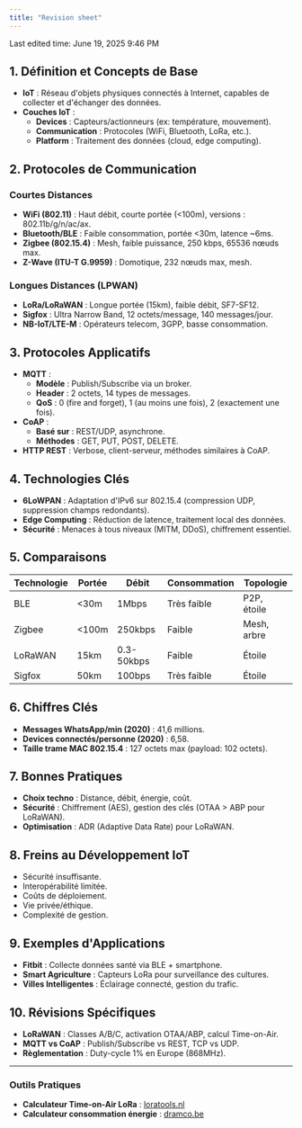 ```yaml
---
title: "Revision sheet"
---
```

Last edited time: June 19, 2025 9:46 PM

## **1. Définition et Concepts de Base**

- **IoT** : Réseau d'objets physiques connectés à Internet, capables de collecter et d'échanger des données.
- **Couches IoT** :
    - **Devices** : Capteurs/actionneurs (ex: température, mouvement).
    - **Communication** : Protocoles (WiFi, Bluetooth, LoRa, etc.).
    - **Platform** : Traitement des données (cloud, edge computing).

## **2. Protocoles de Communication**

### **Courtes Distances**

- **WiFi (802.11)** : Haut débit, courte portée (<100m), versions : 802.11b/g/n/ac/ax.
- **Bluetooth/BLE** : Faible consommation, portée <30m, latence ~6ms.
- **Zigbee (802.15.4)** : Mesh, faible puissance, 250 kbps, 65536 nœuds max.
- **Z-Wave (ITU-T G.9959)** : Domotique, 232 nœuds max, mesh.

### **Longues Distances (LPWAN)**

- **LoRa/LoRaWAN** : Longue portée (15km), faible débit, SF7-SF12.
- **Sigfox** : Ultra Narrow Band, 12 octets/message, 140 messages/jour.
- **NB-IoT/LTE-M** : Opérateurs telecom, 3GPP, basse consommation.

## **3. Protocoles Applicatifs**

- **MQTT** :
    - **Modèle** : Publish/Subscribe via un broker.
    - **Header** : 2 octets, 14 types de messages.
    - **QoS** : 0 (fire and forget), 1 (au moins une fois), 2 (exactement une fois).
- **CoAP** :
    - **Basé sur** : REST/UDP, asynchrone.
    - **Méthodes** : GET, PUT, POST, DELETE.
- **HTTP REST** : Verbose, client-serveur, méthodes similaires à CoAP.

## **4. Technologies Clés**

- **6LoWPAN** : Adaptation d'IPv6 sur 802.15.4 (compression UDP, suppression champs redondants).
- **Edge Computing** : Réduction de latence, traitement local des données.
- **Sécurité** : Menaces à tous niveaux (MITM, DDoS), chiffrement essentiel.

## **5. Comparaisons**

| **Technologie** | **Portée** | **Débit** | **Consommation** | **Topologie** |
| --- | --- | --- | --- | --- |
| BLE | <30m | 1Mbps | Très faible | P2P, étoile |
| Zigbee | <100m | 250kbps | Faible | Mesh, arbre |
| LoRaWAN | 15km | 0.3-50kbps | Faible | Étoile |
| Sigfox | 50km | 100bps | Très faible | Étoile |

## **6. Chiffres Clés**

- **Messages WhatsApp/min (2020)** : 41,6 millions.
- **Devices connectés/personne (2020)** : 6,58.
- **Taille trame MAC 802.15.4** : 127 octets max (payload: 102 octets).

## **7. Bonnes Pratiques**

- **Choix techno** : Distance, débit, énergie, coût.
- **Sécurité** : Chiffrement (AES), gestion des clés (OTAA > ABP pour LoRaWAN).
- **Optimisation** : ADR (Adaptive Data Rate) pour LoRaWAN.

## **8. Freins au Développement IoT**

- Sécurité insuffisante.
- Interopérabilité limitée.
- Coûts de déploiement.
- Vie privée/éthique.
- Complexité de gestion.

## **9. Exemples d'Applications**

- **Fitbit** : Collecte données santé via BLE + smartphone.
- **Smart Agriculture** : Capteurs LoRa pour surveillance des cultures.
- **Villes Intelligentes** : Éclairage connecté, gestion du trafic.

## **10. Révisions Spécifiques**

- **LoRaWAN** : Classes A/B/C, activation OTAA/ABP, calcul Time-on-Air.
- **MQTT vs CoAP** : Publish/Subscribe vs REST, TCP vs UDP.
- **Règlementation** : Duty-cycle 1% en Europe (868MHz).

---

### **Outils Pratiques**

- **Calculateur Time-on-Air LoRa** : [loratools.nl](https://loratools.nl/)
- **Calculateur consommation énergie** : [dramco.be](https://dramco.be/tools/lora-calculator/)
